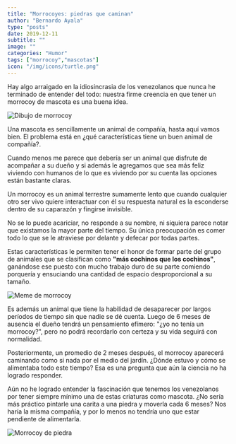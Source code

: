 ```yaml
---
title: "Morrocoyes: piedras que caminan"
author: "Bernardo Ayala"
type: "posts"
date: 2019-12-11
subtitle: ""
image: ""
categories: "Humor"
tags: ["morrocoy","mascotas"]
icon: "/img/icons/turtle.png"
---
```

Hay algo arraigado en la idiosincrasia de los venezolanos que nunca he terminado de entender del todo: nuestra firme creencia en que tener un morrocoy de mascota es una buena idea. <!--more-->

![Dibujo de morrocoy](/img/morrocoy.webp)

Una mascota es sencillamente un animal de compañía, hasta aquí vamos bien. El problema está en ¿qué características tiene un buen animal de compañía?.

Cuando menos me parece que debería ser un animal que disfrute de acompañar a su dueño y si además le agregamos que sea más feliz viviendo con humanos de lo que es viviendo por su cuenta las opciones están bastante claras.

Un morrocoy es un animal terrestre sumamente lento que cuando cualquier otro ser vivo quiere interactuar con él su respuesta natural es la esconderse dentro de su caparazón y fingirse invisible.

No se lo puede acariciar, no responde a su nombre, ni siquiera parece notar que existamos la mayor parte del tiempo. Su única preocupación es comer todo lo que se le atraviese por delante y defecar por todas partes.

Estas características le permiten tener el honor de formar parte del grupo de animales que se clasifican como **"más cochinos que los cochinos"**, ganándose ese puesto con mucho trabajo duro de su parte comiendo porquería y ensuciando una cantidad de espacio desproporcional a su tamaño.

![Meme de morrocoy](/img/morrocoy-meme.webp)

Es además un animal que tiene la habilidad de desaparecer por largos períodos de tiempo sin que nadie se dé cuenta. Luego de 6 meses de ausencia el dueño tendrá un pensamiento efímero: "¿yo no tenía un morrocoy?", pero no podrá recordarlo con certeza y su vida seguirá con normalidad.

Posteriormente, un promedio de 2 meses después, el morrocoy aparecerá caminando como si nada por el medio del jardín. ¿Dónde estuvo y cómo se alimentaba todo este tiempo? Esa es una pregunta que aún la ciencia no ha logrado responder.

Aún no he logrado entender la fascinación que tenemos los venezolanos por tener siempre mínimo una de estas criaturas como mascota. ¿No sería más práctico pintarle una carita a una piedra y moverla cada 6 meses? Nos haría la misma compañía, y por lo menos no tendría uno que estar pendiente de alimentarla.

![Morrocoy de piedra](/img/morrocoy-piedra.webp)